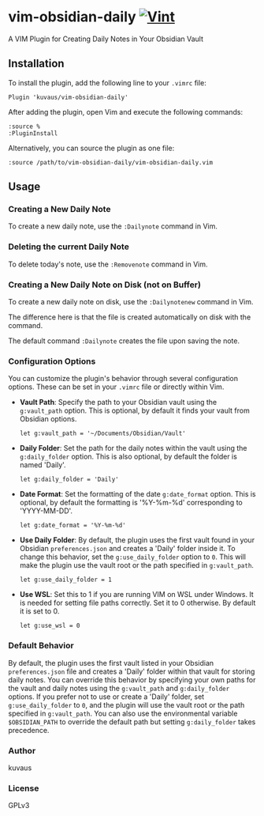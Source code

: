 # vim-obsidian-daily [![Vint](https://github.com/kuvaus/vim-obsidian-daily/actions/workflows/vint.yml/badge.svg)](https://github.com/kuvaus/vim-obsidian-daily/actions?workflow=Vint)

A VIM Plugin for Creating Daily Notes in Your Obsidian Vault

## Installation

To install the plugin, add the following line to your `.vimrc` file:

```vim
Plugin 'kuvaus/vim-obsidian-daily'
```

After adding the plugin, open Vim and execute the following commands:

```vim
:source %
:PluginInstall
```

Alternatively, you can source the plugin as one file:
```vim
:source /path/to/vim-obsidian-daily/vim-obsidian-daily.vim
```

## Usage

### Creating a New Daily Note

To create a new daily note, use the `:Dailynote` command in Vim.

### Deleting the current Daily Note

To delete today's note, use the `:Removenote` command in Vim.

### Creating a New Daily Note on Disk (not on Buffer)

To create a new daily note on disk, use the `:Dailynotenew` command in Vim.

The difference here is that the file is created automatically on disk with the command.

The default command `:Dailynote` creates the file upon saving the note.

### Configuration Options

You can customize the plugin's behavior through several configuration options. These can be set in your `.vimrc` file or directly within Vim.

- **Vault Path**: Specify the path to your Obsidian vault using the `g:vault_path` option. This is optional, by default it finds your vault from Obsidian options.

  ```vim
  let g:vault_path = '~/Documents/Obsidian/Vault'
  ```

- **Daily Folder**: Set the path for the daily notes within the vault using the `g:daily_folder` option. This is also optional, by default the folder is named 'Daily'.

  ```vim
  let g:daily_folder = 'Daily'
  ```

- **Date Format**: Set the formatting of the date `g:date_format` option. This is optional, by default the formatting is '%Y-%m-%d' corresponding to 'YYYY-MM-DD'.

  ```vim
  let g:date_format = '%Y-%m-%d'
  ```

- **Use Daily Folder**: By default, the plugin uses the first vault found in your Obsidian `preferences.json` and creates a 'Daily' folder inside it. To change this behavior, set the `g:use_daily_folder` option to `0`. This will make the plugin use the vault root or the path specified in `g:vault_path`.

  ```vim
  let g:use_daily_folder = 1
  ```

- **Use WSL**: Set this to 1 if you are running VIM on WSL under Windows. It is needed for setting file paths correctly. Set it to 0 otherwise. By default it is set to 0.

  ```vim
  let g:use_wsl = 0
  ```

### Default Behavior

By default, the plugin uses the first vault listed in your Obsidian `preferences.json` file and creates a 'Daily' folder within that vault for storing daily notes. You can override this behavior by specifying your own paths for the vault and daily notes using the `g:vault_path` and `g:daily_folder` options. If you prefer not to use or create a 'Daily' folder, set `g:use_daily_folder` to `0`, and the plugin will use the vault root or the path specified in `g:vault_path`. You can also use the environmental variable `$OBSIDIAN_PATH` to override the default path but setting `g:daily_folder` takes precedence.

### Author
kuvaus

### License
GPLv3
